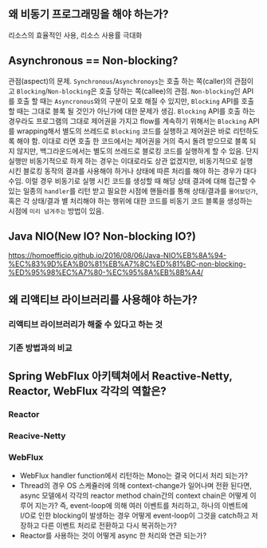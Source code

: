 ## 왜 비동기 프로그래밍을 해야 하는가?
리소스의 효율적인 사용, 리소스 사용률 극대화

## Asynchronous == Non-blocking?
관점(aspect)의 문제. `Synchronous`/`Asynchronoys`는 호출 하는 쪽(caller)의 관점이고 `Blocking`/`Non-blocking`은 호출 당하는 쪽(callee)의 관점. `Non-blocking`인 API를 호출 할 때는 `Asyncronous`와의 구분이 모호 해질 수 있지만, `Blocking` API를 호출 할 때는 그대로 블록 될 것인가 아닌가에 대한 문제가 생김. `Blocking` API를 호출 하는 경우라도 프로그램의 그대로 제어권을 가지고 flow를 계속하기 위해서는 `Blocking` API를 wrapping해서 별도의 쓰레드로 `Blocking` 코드를 실행하고 제어권은 바로 리턴하도록 해야 함. 이대로 라면 호출 한 코드에서는 제어권을 거의 즉시 돌려 받으므로 블록 되지 않지만, 백그라운드에서는 별도의 쓰레드로 블로킹 코드를 실행하게 할 수 있음. 단지 실행만 비동기적으로 하게 하는 경우는 이대로라도 상관 없겠지만, 비동기적으로 실행 시킨 블로킹 동작의 결과를 사용해야 하거나 상태에 따른 처리를 해야 하는 경우가 대다수임. 이럴 경우 비동기로 실행 시킨 코드를 생성할 때 해당 상태 결과에 대해 접근할 수 있는 일종의 `handler`를 리턴 받고 필요한 시점에 핸들러를 통해 상태/결과를 `물어보던가`, 혹은 각 상태/결과 별 처리해야 하는 행위에 대한 코드를 비동기 코드 블록을 생성하는 시점에 `미리 넘겨주는` 방법이 있음. 

## Java NIO(New IO? Non-blocking IO?)
https://homoefficio.github.io/2016/08/06/Java-NIO%EB%8A%94-%EC%83%9D%EA%B0%81%EB%A7%8C%ED%81%BC-non-blocking-%ED%95%98%EC%A7%80-%EC%95%8A%EB%8B%A4/

## 왜 리액티브 라이브러리를 사용해야 하는가?
### 리액티브 라이브러리가 해줄 수 있다고 하는 것
### 기존 방법과의 비교

## Spring WebFlux 아키텍쳐에서 Reactive-Netty, Reactor, WebFlux 각각의 역할은?
### Reactor
### Reacive-Netty
### WebFlux



- WebFlux handler function에서 리턴하는 Mono<HttpResponse>는 결국 어디서 처리 되는가?
- Thread의 경우 OS 스케쥴러에 의해 context-change가 일어나며 전환 된다면, async 모델에서 각각의 reactor method chain간의 context chain은 어떻게 이루어 지는가?
  즉, event-loop에 의해 여러 이벤트를 처리하고, 하나의 이벤트에 I/O로 인한 blocking이 발생하는 경우 어떻게 event-loop이 그것을 catch하고 저장하고 다른 이벤트 처리로 전환하고 다시 복귀하는가?
- Reactor를 사용하는 것이 어떻게 async 한 처리와 연관 되는가?


